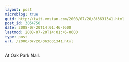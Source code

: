 ```yaml
---
layout: post
microblog: true
guid: http://twit.vmstan.com/2008/07/20/863631341.html
post_id: 3054750
date: 2008-07-20T14:01:46-0600
lastmod: 2008-07-20T14:01:46-0600
type: post
url: /2008/07/20/863631341.html
---
```

At Oak Park Mall.
